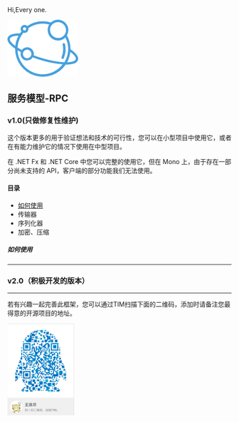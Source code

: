 <p style="display:inline">
Hi,Every one.



![img](logo.png)

## 服务模型-RPC ##

### v1.0(只做修复性维护)

这个版本更多的用于验证想法和技术的可行性，您可以在小型项目中使用它，或者在有能力维护它的情况下使用在中型项目。

在 .NET Fx 和  .NET Core 中您可以完整的使用它，但在 Mono 上，由于存在一部分尚未支持的 API，客户端的部分功能我们无法使用。

#### 目录

- [如何使用](#use)
- 传输器
- 序列化器
- 加密、压缩

  

##### 如何使用 <a id="use">  </a>



------



### v2.0（积极开发的版本）



****
若有兴趣一起完善此框架，您可以通过TIM扫描下面的二维码，添加时请备注您最得意的开源项目的地址。

<p>
<img width='150'  src="contact-tim.jpg" >
</p>
